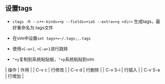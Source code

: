 
## 设置tags
- `ctags -R --c++-kinds=+p --fields=+iaS --extra=+q <dir>` 生成tags，最好重命名为.tags文件
- 在vim中设置`set tags+=~/.tags;,.tags`
- 使用`<C-w>]`, `<C-w>}`进行跳转

- `"+y`复制到系统粘贴板，`"+p`系统粘贴到vim

| 操作 | 作用 |
| C-v c | 行修改 |
| C-v d | 行删除 |
| C-v S-i | 行插入 |
| C-v S-a | 行增加 |
